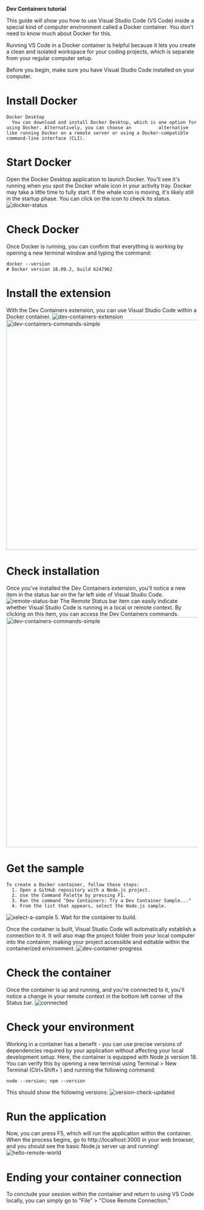 **Dev Containers tutorial**

This guide will show you how to use Visual Studio Code (VS Code) inside a special kind of computer environment called a Docker container. You don't need to know much about Docker for this. 

Running VS Code in a Docker container is helpful because it lets you create a clean and isolated workspace for your coding projects, which is separate from your regular computer setup.


Before you begin, make sure you have Visual Studio Code installed on your computer.

# Install Docker
    Docker Desktop
      You can download and install Docker Desktop, which is one option for using Docker. Alternatively, you can choose an          alternative like running Docker on a remote server or using a Docker-compatible command-line interface (CLI).

# Start Docker
  Open the Docker Desktop application to launch Docker. You'll see it's running when you spot the Docker whale icon in         your activity tray.
  Docker may take a little time to fully start. If the whale icon is moving, it's likely still in the startup phase. You can   click on the icon to check its status.
![docker-status](https://github.com/HIMANSHIMANGLA/Python/assets/95236452/a5c74cb1-127a-4d36-b429-638a1f1cc224)

# Check Docker
  Once Docker is running, you can confirm that everything is working by opening a new terminal window and typing the command:
```
docker --version
# Docker version 18.09.2, build 6247962
```
# Install the extension
  With the Dev Containers extension, you can use Visual Studio Code within a Docker container.
  ![dev-containers-extension](https://github.com/HIMANSHIMANGLA/Python/assets/95236452/d6fd87f1-1618-4ccd-b505-bd6ca51bb628)
<img width="606" alt="dev-containers-commands-simple" src="https://github.com/HIMANSHIMANGLA/Python/assets/95236452/861cf9ee-7fec-48b3-8a02-cc3ce5fbc3fd">

# Check installation
  Once you've installed the Dev Containers extension, you'll notice a new item in the status bar on the far left side of       Visual Studio Code.
![remote-status-bar](https://github.com/HIMANSHIMANGLA/Python/assets/95236452/c416fc66-7cbd-42bd-88b9-02e04760c5db)
  The Remote Status bar item can easily indicate whether Visual Studio Code is running in a local or remote context. By        clicking on this item, you can access the Dev Containers commands.
  <img width="606" alt="dev-containers-commands-simple" src="https://github.com/HIMANSHIMANGLA/Python/assets/95236452/b99cec42-eedd-4d8c-815a-aad16caad4e3">

# Get the sample
    To create a Docker container, follow these steps:
      1. Open a GitHub repository with a Node.js project.
      2. Use the Command Palette by pressing F1.
      3. Run the command "Dev Containers: Try a Dev Container Sample..."
      4. From the list that appears, select the Node.js sample.
![select-a-sample](https://github.com/HIMANSHIMANGLA/Python/assets/95236452/3a372cf7-8c26-4059-8639-496e365aa5cb)
      5. Wait for the container to build.

Once the container is built, Visual Studio Code will automatically establish a connection to it. It will also map the project folder from your local computer into the container, making your project accessible and editable within the containerized environment.
![dev-container-progress](https://github.com/HIMANSHIMANGLA/Python/assets/95236452/037ea97a-efd5-4124-b1f7-a50d5163d5b9)

# Check the container
  Once the container is up and running, and you're connected to it, you'll notice a change in your remote context in the       bottom left corner of the Status bar.
![connected](https://github.com/HIMANSHIMANGLA/Python/assets/95236452/6776f301-da9e-47cc-97d7-aa38c2325c46)

# Check your environment
Working in a container has a benefit - you can use precise versions of dependencies required by your application without affecting your local development setup.
Here, the container is equipped with Node.js version 18. You can verify this by opening a new terminal using Terminal > New Terminal (Ctrl+Shift+`) and running the following command:
```
node --version; npm --version
```
This should show the following versions:
![version-check-updated](https://github.com/HIMANSHIMANGLA/Python/assets/95236452/cf4c86ac-a06a-46c0-8a6a-9547213d8533)

# Run the application
  Now, you can press F5, which will run the application within the container. When the process begins, go to     http://localhost:3000 in your web browser, and you should see the basic Node.js server up and running!
  ![hello-remote-world](https://github.com/HIMANSHIMANGLA/Python/assets/95236452/8c07e339-1999-479d-b72a-006944e8b272)

# Ending your container connection
  To conclude your session within the container and return to using VS Code locally, you can simply go to "File" > "Close   Remote Connection."
